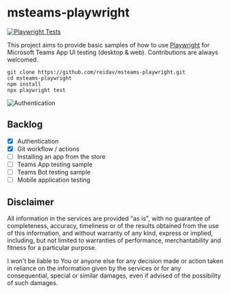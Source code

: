 # msteams-playwright

[![Playwright Tests](https://github.com/reidav/msteams-playwright/actions/workflows/integration.yml/badge.svg)](https://github.com/reidav/msteams-playwright/actions/workflows/integration.yml)

This project aims to provide basic samples of how to use [Playwright](https://playwright.dev) 
for Microsoft Teams App UI testing (desktop & web). Contributions are always welcomed.

```shell
git clone https://github.com/reidav/msteams-playwright.git
cd msteams-playwright
npm install
npx playwright test
```

![Authentication](https://github.com/reidav/msteams-playwright/blob/main/assets/demo.gif?raw=true)

## Backlog 

- [x] Authentication
- [x] Git workflow / actions
- [ ] Installing an app from the store
- [ ] Teams App testing sample
- [ ] Teams Bot testing sample
- [ ] Mobile application testing

## Disclaimer 

All information in the services are provided "as is", with no guarantee of completeness, accuracy, timeliness or of the results obtained from the use of this information, and without warranty of any kind, express or implied, including, but not limited to warranties of performance, merchantability and fitness for a particular purpose.

I won't be liable to You or anyone else for any decision made or action taken in reliance on the information given by the services or for any consequential, special or similar damages, even if advised of the possibility of such damages.